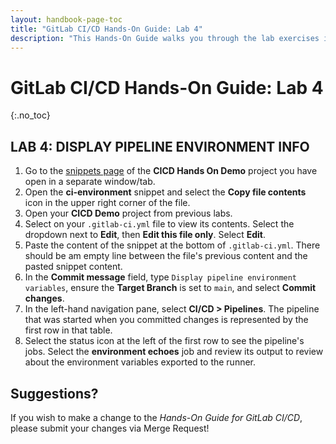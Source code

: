 ```yaml
---
layout: handbook-page-toc
title: "GitLab CI/CD Hands-On Guide: Lab 4"
description: "This Hands-On Guide walks you through the lab exercises in the GitLab CI/CD course."
---
```

# GitLab CI/CD Hands-On Guide: Lab 4
{:.no_toc}

## LAB 4: DISPLAY PIPELINE ENVIRONMENT INFO

1. Go to the [snippets page](https://ilt.gitlabtraining.cloud/professional-services-classes/gitlab-ci-cd/gitlab-cicd-hands-on-demo/-/snippets) of the **CICD Hands On Demo** project you have open in a separate window/tab.
1. Open the **ci-environment** snippet and select the **Copy file contents** icon in the upper right corner of the file.
1. Open your **CICD Demo** project from previous labs.
1. Select on your `.gitlab-ci.yml` file to view its contents. Select the dropdown next to **Edit**, then **Edit this file only**. Select **Edit**.
1. Paste the content of the snippet at the bottom of `.gitlab-ci.yml`. There should be am empty line between the file's previous content and the pasted snippet content.
1. In the **Commit message** field, type `Display pipeline environment variables`, ensure the **Target Branch** is set to `main`, and select **Commit changes**.
1. In the left-hand navigation pane, select **CI/CD > Pipelines**. The pipeline that was started when you committed changes is represented by the first row in that table.
1. Select the status icon at the left of the first row to see the pipeline's jobs. Select the **environment echoes** job and review its output to review about the environment variables exported to the runner.

## Suggestions?

If you wish to make a change to the *Hands-On Guide for GitLab CI/CD*, please submit your changes via Merge Request!
